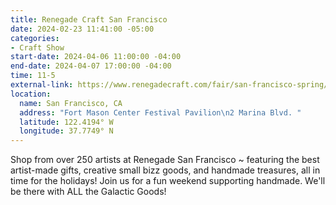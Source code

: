 ```yaml
---
title: Renegade Craft San Francisco
date: 2024-02-23 11:41:00 -05:00
categories:
- Craft Show
start-date: 2024-04-06 11:00:00 -04:00
end-date: 2024-04-07 17:00:00 -04:00
time: 11-5
external-link: https://www.renegadecraft.com/fair/san-francisco-spring/
location:
  name: San Francisco, CA
  address: "Fort Mason Center Festival Pavilion\n2 Marina Blvd. "
  latitude: 122.4194° W
  longitude: 37.7749° N
---
```


Shop from over 250 artists at Renegade San Francisco ~ featuring the best artist-made gifts, creative small bizz goods, and handmade treasures, all in time for the holidays! Join us for a fun weekend supporting handmade. We'll be there with ALL the Galactic Goods! 